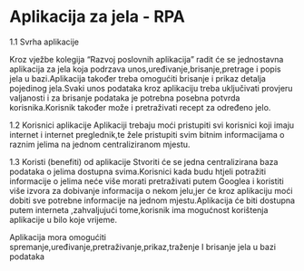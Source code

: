 # Aplikacija za jela - RPA
1.1	Svrha aplikacije 

Kroz vježbe kolegija “Razvoj poslovnih aplikacija” radit će se jednostavna aplikacija za jela koja podrzava unos,uređivanje,brisanje,pretrage i popis jela u bazi.Aplikacija također treba omogućiti brisanje i prikaz detalja pojedinog jela.Svaki unos podataka kroz aplikaciju treba uključivati provjeru valjanosti i za brisanje podataka je potrebna posebna potvrda korisnika.Korisnik također može i pretraživati recept za određeno jelo.

1.2	Korisnici aplikacije
Aplikaciji trebaju moći pristupiti svi korisnici koji imaju internet i internet preglednik,te žele pristupiti svim bitnim informacijama o raznim jelima na jednom centraliziranom mjestu.

1.3	Koristi (benefiti) od aplikacije
Stvoriti će se jedna centralizirana baza podataka o jelima dostupna svima.Korisnici kada budu htjeli potražiti informacije o jelima neće više morati pretraživati putem Googlea i koristiti više izvora za dobivanje informacija o nekom jelu,jer će kroz aplikaciju moći dobiti sve potrebne informacije na jednom mjestu.Aplikacija će biti dostupna putem interneta ,zahvaljujući tome,korisnik ima mogućnost korištenja aplikacije u bilo koje vrijeme.

Aplikacija mora omogućiti spremanje,uređivanje,pretraživanje,prikaz,traženje I brisanje jela u bazi podataka
